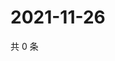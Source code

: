# 2021-11-26

共 0 条

<!-- BEGIN WEIBO -->
<!-- 最后更新时间 Fri Nov 26 2021 05:09:57 GMT+0800 (China Standard Time) -->

<!-- END WEIBO -->
